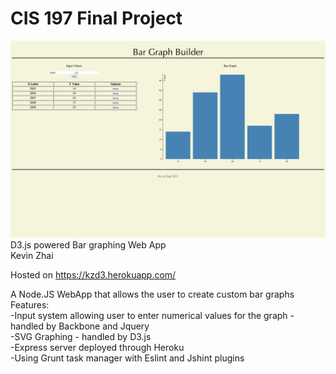 # CIS 197 Final Project <br />
![alt text](ExampleGraphs.png "Example Interface")
D3.js powered Bar graphing Web App<br />
Kevin Zhai <br />

Hosted on https://kzd3.herokuapp.com/ <br />

A Node.JS WebApp that allows the user to create custom bar graphs <br />
Features: <br />
-Input system allowing user to enter numerical values for the graph - handled by Backbone and Jquery<br />
-SVG Graphing - handled by D3.js<br />
-Express server deployed through Heroku<br />
-Using Grunt task manager with Eslint and Jshint plugins<br />
